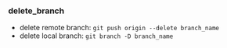 ### delete_branch
- delete remote branch: `git push origin --delete branch_name`
- delete local branch: `git branch -D branch_name`
